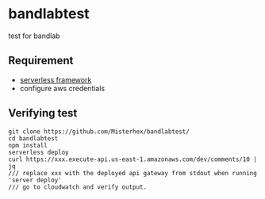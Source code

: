 # bandlabtest
test for bandlab

## Requirement
- [serverless framework](https://serverless.com)
- configure aws credentials

## Verifying test
```
git clone https://github.com/Misterhex/bandlabtest/
cd bandlabtest 
npm install
serverless deploy
curl https://xxx.execute-api.us-east-1.amazonaws.com/dev/comments/10 | jq  
/// replace xxx with the deployed api gateway from stdout when running 'server deploy'
/// go to cloudwatch and verify output.
```

